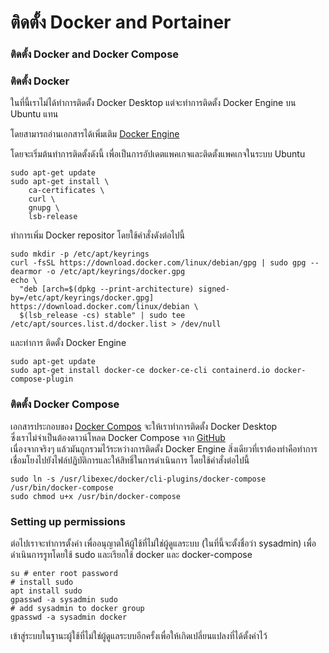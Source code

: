 # ติดตั้ง Docker and Portainer  

### ติดตั้ง Docker and Docker Compose
### ติดตั้ง Docker  
ในที่นี้เราไม่ได้ทำการติดตั้ง Docker Desktop  แต่จะทำการติดตั้ง Docker Engine บน Ubuntu แทน  

โดยสามารถอ่านเอกสารได้เพิ่มเติม [ Docker Engine](https://docs.docker.com/engine/install/debian/)   

โดยจะเริ่มต้นทำการติดตั้งดังนี้  เพื่อเป็นการอัปเดตแพคเกจและติดตั้งแพคเกจในระบบ Ubuntu  

```
sudo apt-get update
sudo apt-get install \
    ca-certificates \
    curl \
    gnupg \
    lsb-release
```
ทำการเพิ่ม  Docker repositor โดยใช้คำสั่งดังต่อไปนี้  
```
sudo mkdir -p /etc/apt/keyrings
curl -fsSL https://download.docker.com/linux/debian/gpg | sudo gpg --dearmor -o /etc/apt/keyrings/docker.gpg
echo \
  "deb [arch=$(dpkg --print-architecture) signed-by=/etc/apt/keyrings/docker.gpg] https://download.docker.com/linux/debian \
  $(lsb_release -cs) stable" | sudo tee /etc/apt/sources.list.d/docker.list > /dev/null
```
และทำการ ติดตั้ง Docker Engine  
```
sudo apt-get update
sudo apt-get install docker-ce docker-ce-cli containerd.io docker-compose-plugin
```
### ติดตั้ง Docker Compose  
เอกสารประกอบของ [Docker Compos](https://docs.docker.com/compose/install/) จะให้เราทำการติดตั้ง Docker Desktop  
ซึ่งเราไม่จำเป็นต้องดาวน์โหลด Docker Compose จาก [GitHub](https://github.com/docker/compose/releases)   
เนื่องจากจริงๆ แล้วมันถูกรวมไว้ระหว่างการติดตั้ง Docker Engine สิ่งเดียวที่เราต้องทำคือทำการเชื่อมโยงไปยังไฟล์ปฏิบัติการและให้สิทธิ์ในการดำเนินการ โดยใช้คำสั่งต่อไปนี้  

```
sudo ln -s /usr/libexec/docker/cli-plugins/docker-compose /usr/bin/docker-compose
sudo chmod u+x /usr/bin/docker-compose
```
### Setting up permissions
ต่อไปเราจะทำการตั้งค่า เพื่ออนุญาตให้ผู้ใช้ที่ไม่ใช่ผู้ดูแลระบบ (ในที่นี้จะตั้งชื่อว่า sysadmin) เพื่อดำเนินการรูทโดยใช้ sudo และเรียกใช้ docker และ docker-compose  
```
su # enter root password
# install sudo
apt install sudo
gpasswd -a sysadmin sudo
# add sysadmin to docker group
gpasswd -a sysadmin docker
```
เข้าสู่ระบบในฐานะผู้ใช้ที่ไม่ใช่ผู้ดูแลระบบอีกครั้งเพื่อให้เกิดเปลี่ยนแปลงที่ได้ตั้งค่าไว้


